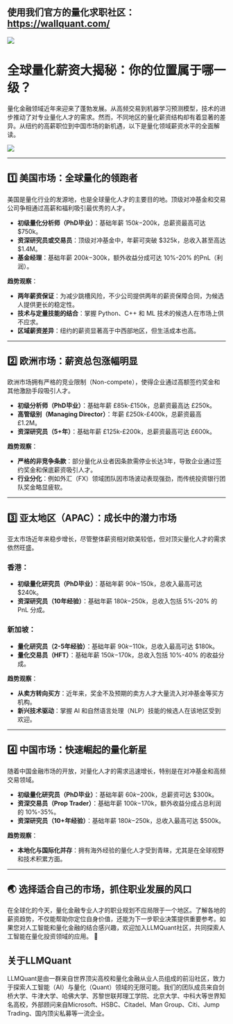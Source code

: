 ## 使用我们官方的量化求职社区：https://wallquant.com/

![](https://fastly.jsdelivr.net/gh/bucketio/img17@main/2025/03/03/1741036557608-d65feca7-3f51-4e61-b19b-08839f3c707e.png)


# 全球量化薪资大揭秘：你的位置属于哪一级？

量化金融领域近年来迎来了蓬勃发展。从高频交易到机器学习预测模型，技术的进步推动了对专业量化人才的需求。然而，不同地区的量化薪资结构却有着显著的差异。从纽约的高薪职位到中国市场的新机遇，以下是量化领域薪资水平的全面解读。

![](https://fastly.jsdelivr.net/gh/bucketio/img13@main/2024/12/10/1733789089624-e303bf36-d475-4e34-b0b4-edc45db53b1a.png)

---

## 1️⃣ 美国市场：全球量化的领跑者

美国是量化行业的发源地，也是全球量化人才的主要目的地。顶级对冲基金和交易公司争相通过高薪和福利吸引最优秀的人才。  

- **初级量化分析师（PhD毕业）**：基础年薪 $150k-$200k，总薪资最高可达 $750k。  
- **资深研究员或交易员**：顶级对冲基金中，年薪可突破 $325k，总收入甚至高达 $1.4M。  
- **基金经理**：基础年薪 $200k-$300k，额外收益分成可达 10%-20% 的PnL（利润）。  

**趋势观察**：  

- **两年薪资保证**：为减少跳槽风险，不少公司提供两年的薪资保障合同，为候选人提供更长的稳定性。  
- **技术与定量技能的结合**：掌握 Python、C++ 和 ML 技术的候选人在市场上供不应求。  
- **区域薪资差异**：纽约的薪资显著高于中西部地区，但生活成本也高。  

---

## 2️⃣ 欧洲市场：薪资总包涨幅明显

欧洲市场拥有严格的竞业限制（Non-compete），使得企业通过高额签约奖金和其他激励手段吸引人才。  

- **初级分析师（PhD毕业）**：基础年薪 £85k-£150k，总薪资最高达 £250k。  
- **高管级别（Managing Director）**：年薪 £250k-£400k，总薪资最高 £1.2M。  
- **资深研究员（5+年）**：基础年薪 £125k-£200k，总薪资最高可达 £600k。  

**趋势观察**：  

- **严格的非竞争条款**：部分量化从业者因条款需停业长达3年，导致企业通过签约奖金和保底薪资吸引人才。  
- **行业分化**：例如外汇（FX）领域团队因市场波动表现强劲，而传统投资银行团队奖金略显疲软。

---

## 3️⃣ 亚太地区（APAC）：成长中的潜力市场

亚太市场近年来稳步增长，尽管整体薪资相对欧美较低，但对顶尖量化人才的需求依然旺盛。  

### **香港：**  

- **初级量化研究员（PhD毕业）**：基础年薪 $90k-$150k，总收入最高可达 $240k。  
- **资深研究员（10年经验）**：基础年薪 $180k-$250k，总收入包括 5%-20% 的PnL 分成。  

### **新加坡：**  

- **量化研究员（2-5年经验）**：基础年薪 $90k-$110k，总收入最高可达 $180k。  
- **量化交易员（HFT）**：基础年薪 $150k-$170k，总收入包括 10%-40% 的收益分成。  

**趋势观察**：  

- **从卖方转向买方**：近年来，奖金不及预期的卖方人才大量流入对冲基金等买方机构。  
- **新兴技术驱动**：掌握 AI 和自然语言处理（NLP）技能的候选人在该地区受到欢迎。

---

## 4️⃣ 中国市场：快速崛起的量化新星

随着中国金融市场的开放，对量化人才的需求迅速增长，特别是在对冲基金和高频交易领域。  

- **初级量化研究员（PhD毕业）**：基础年薪 $60k-$200k，总薪资可达 $300k。  
- **资深交易员（Prop Trader）**：基础年薪 $100k-$170k，额外收益分成占总利润的 10%-35%。  
- **资深研究员（10+年经验）**：基础年薪 $180k-$250k，总收入最高可达 $500k。  

**趋势观察**：  

- **本地化与国际化并存**：拥有海外经验的量化人才受到青睐，尤其是在全球视野和技术积累方面。

---

## 🌏 选择适合自己的市场，抓住职业发展的风口

在全球化的今天，量化金融专业人才的职业规划不应局限于一个地区。了解各地的薪资趋势，不仅能帮助你定位自身价值，还能为下一步职业决策提供重要参考。如果您对人工智能和量化金融的结合感兴趣，欢迎加入LLMQuant社区，共同探索人工智能在量化投资领域的应用。 🚀

## 关于LLMQuant

LLMQuant是由一群来自世界顶尖高校和量化金融从业人员组成的前沿社区，致力于探索人工智能（AI）与量化（Quant）领域的无限可能。我们的团队成员来自剑桥大学、牛津大学、哈佛大学、苏黎世联邦理工学院、北京大学、中科大等世界知名高校，外部顾问来自Microsoft、HSBC、Citadel、Man Group、Citi、Jump Trading、国内顶尖私募等一流企业。
